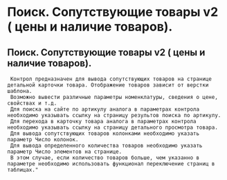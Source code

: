 ﻿---
description: 2.4.7
---
# Поиск. Сопутствующие товары v2 ( цены и наличие товаров).
## Поиск. Сопутствующие товары v2 ( цены и наличие товаров).
     Контрол предназначен для вывода сопутствующих товаров на странице детальной карточки товара. Отображение товаров зависит от верстки шаблона. 
     Возможно вывести различные параметры номенклатуры, сведения о цене, свойствах и т.д. 
     Для поиска на сайте по артикулу аналога в параметрах контрола необходимо указывать ссылку на страницу результов поиска по артикулу.
     Для перехода в карточку товара аналога в параметрах контрола необходимо указывать ссылку на страницу детального просмотра товара.
     Для вывода сопутствующих товаров колонками необходимо указать параметр Число колонок.
     Для вывода определенного количества товаров необходимо указать параметр Число элементов на странице. 
     В этом случае, если количество товаров больше, чем указанно в параметре необходимо использовать функционал переключение страниц в таблицах."
